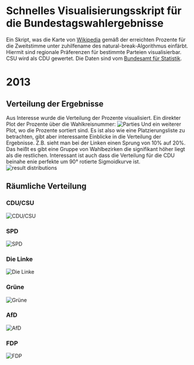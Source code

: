 # Schnelles Visualisierungsskript für die Bundestagswahlergebnisse

Ein Skript, was die Karte von [Wikipedia](https://de.wikipedia.org/wiki/Datei:Bundestagswahlkreise_2017.svg) gemäß der erreichten Prozente für die Zweitstimme unter zuhilfename des natural-break-Algorithmus einfärbt. Hiermit sind regionale Präferenzen für bestimmte Parteien visualisierbar. CSU wird als CDU gewertet. Die Daten sind vom [Bundesamt für Statistik](https://www.bundeswahlleiter.de/bundestagswahlen/2017/wahlkreiseinteilung/umgerechnete-ergebnisse.html).

# 2013

## Verteilung der Ergebnisse

Aus Interesse wurde die Verteilung der Prozente visualisiert. Ein direkter Plot der Prozente über die Wahlkreisnummer:
![Parties](parties.png)
Und ein weiterer Plot, wo die Prozente sortiert sind. Es ist also wie eine Platzierungsliste zu betrachten, gibt aber interessante Einblicke in die Verteilung der Ergebnisse. Z.B. sieht man bei der Linken einen Sprung von 10% auf 20%. Das heißt es gibt eine Gruppe von Wahlbezirken die signifikant höher liegt als die restlichen. Interessant ist auch dass die Verteilung für die CDU beinahe enie perfekte um 90° rotierte Sigmoidkurve ist.
![result distributions](https://github.com/mxmlnkn/BTWPlots/blob/master/parties-distributions.png)

## Räumliche Verteilung

### CDU/CSU
![CDU/CSU](/btw-CDU.png)

### SPD
![SPD](/btw-SPD.png)

### Die Linke
![Die Linke](/btw-DIE%20LINKE.png)

### Grüne
![Grüne](/btw-GR%C3%9CNE.png)

### AfD
![AfD](/btw-AfD.png)

### FDP
![FDP](/btw-FDP.png)
